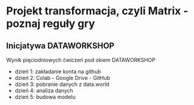# Projekt transformacja, czyli Matrix - poznaj reguły gry
## Inicjatywa DATAWORKSHOP
Wynik pięciodniowych ćwiczeń pod okiem DATAWORKSHOP
- dzień 1: zakładanie konta na github
- dzień 2: Colab - Google Drive - GitHub
- dzień 3: pobranie danych z data.world
- dzień 4: analiza danych
- dzień 5: budowa modelu
